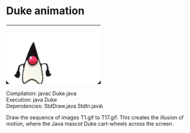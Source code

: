 # Duke animation
![Duke screenshot](duke_screenshot.png)

Compilation:  javac Duke.java\
Execution:    java Duke\
Dependencies: StdDraw.java StdIn.java\

Draw the sequence of images T1.gif to T17.gif. This creates the illusion of motion, where the Java mascot Duke cart-wheels across the screen.

